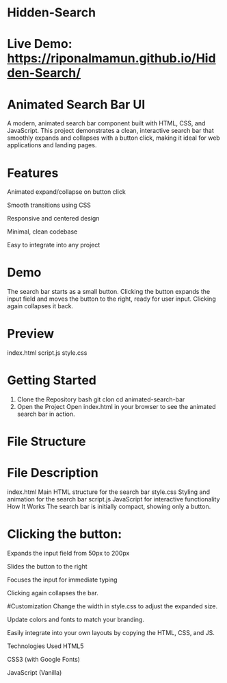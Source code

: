 # Hidden-Search

# Live Demo: https://riponalmamun.github.io/Hidden-Search/


# Animated Search Bar UI
A modern, animated search bar component built with HTML, CSS, and JavaScript. This project demonstrates a clean, interactive search bar that smoothly expands and collapses with a button click, making it ideal for web applications and landing pages.

# Features
Animated expand/collapse on button click

Smooth transitions using CSS

Responsive and centered design

Minimal, clean codebase

Easy to integrate into any project

# Demo
The search bar starts as a small button. Clicking the button expands the input field and moves the button to the right, ready for user input. Clicking again collapses it back.

# Preview
index.html
script.js
style.css

# Getting Started
1. Clone the Repository
bash
git clon
cd animated-search-bar
2. Open the Project
Open index.html in your browser to see the animated search bar in action.

# File Structure

# File	Description
index.html	Main HTML structure for the search bar
style.css	Styling and animation for the search bar
script.js	JavaScript for interactive functionality
How It Works
The search bar is initially compact, showing only a button.

# Clicking the button:

Expands the input field from 50px to 200px

Slides the button to the right

Focuses the input for immediate typing

Clicking again collapses the bar.

#Customization
Change the width in style.css to adjust the expanded size.

Update colors and fonts to match your branding.

Easily integrate into your own layouts by copying the HTML, CSS, and JS.

Technologies Used
HTML5

CSS3 (with Google Fonts)

JavaScript (Vanilla)

